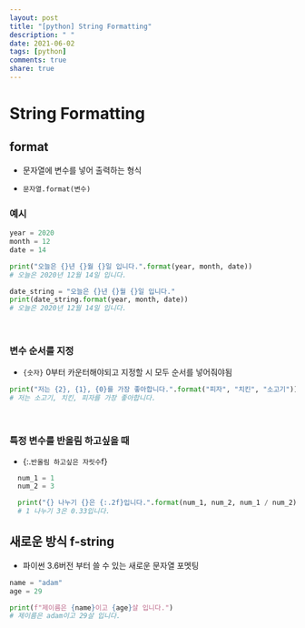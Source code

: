 ```yaml
---
layout: post
title: "[python] String Formatting"
description: " "
date: 2021-06-02
tags: [python]
comments: true
share: true
---
```


# String Formatting

## format

- 문자열에 변수를 넣어 출력하는 형식

- `문자열.format(변수)`

### 예시

```python
year = 2020
month = 12
date = 14

print("오늘은 {}년 {}월 {}일 입니다.".format(year, month, date))
# 오늘은 2020년 12월 14일 입니다.

date_string = "오늘은 {}년 {}월 {}일 입니다."
print(date_string.format(year, month, date))
# 오늘은 2020년 12월 14일 입니다.
```

<br>

### 변수 순서를 지정

- `{숫자}` 0부터 카운터해야되고 지정할 시 모두 순서를 넣어줘야됨

```python
print("저는 {2}, {1}, {0}를 가장 좋아합니다.".format("피자", "치킨", "소고기"))
# 저는 소고기, 치킨, 피자를 가장 좋아합니다.
```

<br>

### 특정 변수를 반올림 하고싶을 때

- {:.`반올림 하고싶은 자릿수`f}

```python
  num_1 = 1
  num_2 = 3

  print("{} 나누기 {}은 {:.2f}입니다.".format(num_1, num_2, num_1 / num_2))
  # 1 나누기 3은 0.33입니다.
```

## 새로운 방식 f-string

- 파이썬 3.6버전 부터 쓸 수 있는 새로운 문자열 포멧팅

```python
name = "adam"
age = 29

print(f"제이름은 {name}이고 {age}살 입니다.")
# 제이름은 adam이고 29살 입니다.
```
